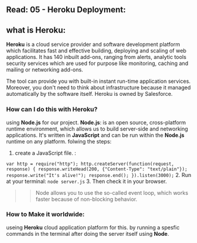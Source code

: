 ## Read: 05 - Heroku Deployment:

## what is Heroku: 
**Heroku** is a cloud service provider and software development platform which facilitates fast and effective building, deploying and scaling of web applications. It has 140 inbuilt add-ons, ranging from alerts, analytic tools security services which are used for purpose like monitoring, caching and mailing or networking add-ons.

The tool can provide you with built-in instant run-time application services. Moreover, you don't need to think about infrastructure because it managed automatically by the software itself. Heroku is owned by Salesforce.

### How can I do this with Heroku?
using **Node.js** for our project. **Node.js**: is an open source, cross-platform runtime environment, which allows us to build server-side and networking applications. It's written in **JavaScript** and can be run within the 
**Node.js** runtime on any platform. 
 folwing the steps:
 1.  create a JavaScript file. :

 ``
 var http = require("http");
http.createServer(function(request, response) {
  response.writeHead(200, {"Content-Type": "text/plain"});
  response.write("It's alive!");
  response.end();
}).listen(3000);
``
 2. Run at your terminal: ```node server.js```
 3. Then check it in your browser. 

 >>Node allows you to use the so-called event loop, which works faster because of non-blocking behavior. 
 >>

 ### How to Make it worldwide:
useing **Heroku** cloud application platform for this. by running a spesfic commands in the terminal after doing the server itself using **Node**.

